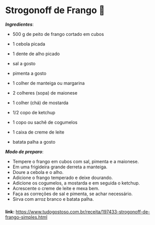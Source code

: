 # Strogonoff de Frango :chicken:

**_Ingredientes_**:

- 500 g de peito de frango cortado em cubos

- 1 cebola picada

- 1 dente de alho picado

- sal a gosto

- pimenta a gosto

- 1 colher de manteiga ou margarina

- 2 colheres (sopa) de maionese

- 1 colher (chá) de mostarda

- 1/2 copo de ketchup

- 1 copo ou sachê de cogumelos

- 1 caixa de creme de leite

- batata palha a gosto

  

**_Modo de preparo_**:

- Tempere o frango em cubos com sal, pimenta e a maionese.
- Em uma frigideira grande derreta a manteiga.
- Doure a cebola e o alho.
- Adicione o frango temperado e deixe dourando.
- Adicione os cogumelos, a mostarda e em seguida o ketchup.
- Acrescente o creme de leite e mexa bem.
- Faça as correções de sal e pimenta, se achar necessário.
- Sirva com arroz branco e batata palha.

### 

**link:** https://www.tudogostoso.com.br/receita/197433-strogonoff-de-frango-simples.html
